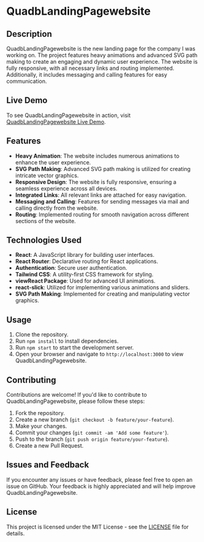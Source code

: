 
# QuadbLandingPagewebsite

## Description

QuadbLandingPagewebsite is the new landing page for the company I was working on. The project features heavy animations and advanced SVG path making to create an engaging and dynamic user experience. The website is fully responsive, with all necessary links and routing implemented. Additionally, it includes messaging and calling features for easy communication.

## Live Demo

To see QuadbLandingPagewebsite in action, visit [QuadbLandingPagewebsite Live Demo](https://quadblandingpagewebsite.netlify.app/).

## Features

- **Heavy Animation**: The website includes numerous animations to enhance the user experience.
- **SVG Path Making**: Advanced SVG path making is utilized for creating intricate vector graphics.
- **Responsive Design**: The website is fully responsive, ensuring a seamless experience across all devices.
- **Integrated Links**: All relevant links are attached for easy navigation.
- **Messaging and Calling**: Features for sending messages via mail and calling directly from the website.
- **Routing**: Implemented routing for smooth navigation across different sections of the website.

## Technologies Used

- **React**: A JavaScript library for building user interfaces.
- **React Router**: Declarative routing for React applications.
- **Authentication**: Secure user authentication.
- **Tailwind CSS**: A utility-first CSS framework for styling.
- **viewReact Package**: Used for advanced UI animations.
- **react-slick**: Utilized for implementing various animations and sliders.
- **SVG Path Making**: Implemented for creating and manipulating vector graphics.

## Usage

1. Clone the repository.
2. Run `npm install` to install dependencies.
3. Run `npm start` to start the development server.
4. Open your browser and navigate to `http://localhost:3000` to view QuadbLandingPagewebsite.

## Contributing

Contributions are welcome! If you'd like to contribute to QuadbLandingPagewebsite, please follow these steps:

1. Fork the repository.
2. Create a new branch (`git checkout -b feature/your-feature`).
3. Make your changes.
4. Commit your changes (`git commit -am 'Add some feature'`).
5. Push to the branch (`git push origin feature/your-feature`).
6. Create a new Pull Request.

## Issues and Feedback

If you encounter any issues or have feedback, please feel free to open an issue on GitHub. Your feedback is highly appreciated and will help improve QuadbLandingPagewebsite.

## License

This project is licensed under the MIT License - see the [LICENSE](LICENSE) file for details.
